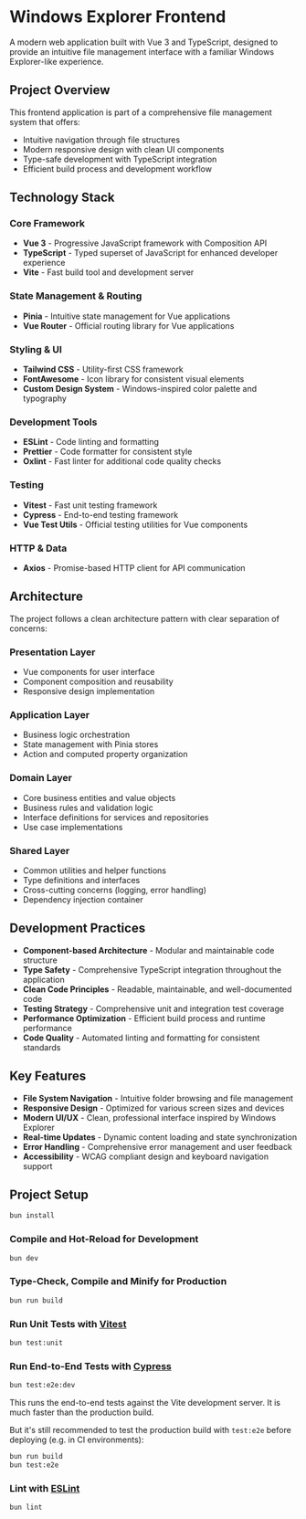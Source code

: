 # Windows Explorer Frontend

A modern web application built with Vue 3 and TypeScript, designed to provide an intuitive file management interface with a familiar Windows Explorer-like experience.

## Project Overview

This frontend application is part of a comprehensive file management system that offers:

- Intuitive navigation through file structures
- Modern responsive design with clean UI components
- Type-safe development with TypeScript integration
- Efficient build process and development workflow

## Technology Stack

### Core Framework

- **Vue 3** - Progressive JavaScript framework with Composition API
- **TypeScript** - Typed superset of JavaScript for enhanced developer experience
- **Vite** - Fast build tool and development server

### State Management & Routing

- **Pinia** - Intuitive state management for Vue applications
- **Vue Router** - Official routing library for Vue applications

### Styling & UI

- **Tailwind CSS** - Utility-first CSS framework
- **FontAwesome** - Icon library for consistent visual elements
- **Custom Design System** - Windows-inspired color palette and typography

### Development Tools

- **ESLint** - Code linting and formatting
- **Prettier** - Code formatter for consistent style
- **Oxlint** - Fast linter for additional code quality checks

### Testing

- **Vitest** - Fast unit testing framework
- **Cypress** - End-to-end testing framework
- **Vue Test Utils** - Official testing utilities for Vue components

### HTTP & Data

- **Axios** - Promise-based HTTP client for API communication

## Architecture

The project follows a clean architecture pattern with clear separation of concerns:

### Presentation Layer

- Vue components for user interface
- Component composition and reusability
- Responsive design implementation

### Application Layer

- Business logic orchestration
- State management with Pinia stores
- Action and computed property organization

### Domain Layer

- Core business entities and value objects
- Business rules and validation logic
- Interface definitions for services and repositories
- Use case implementations

### Shared Layer

- Common utilities and helper functions
- Type definitions and interfaces
- Cross-cutting concerns (logging, error handling)
- Dependency injection container

## Development Practices

- **Component-based Architecture** - Modular and maintainable code structure
- **Type Safety** - Comprehensive TypeScript integration throughout the application
- **Clean Code Principles** - Readable, maintainable, and well-documented code
- **Testing Strategy** - Comprehensive unit and integration test coverage
- **Performance Optimization** - Efficient build process and runtime performance
- **Code Quality** - Automated linting and formatting for consistent standards

## Key Features

- **File System Navigation** - Intuitive folder browsing and file management
- **Responsive Design** - Optimized for various screen sizes and devices
- **Modern UI/UX** - Clean, professional interface inspired by Windows Explorer
- **Real-time Updates** - Dynamic content loading and state synchronization
- **Error Handling** - Comprehensive error management and user feedback
- **Accessibility** - WCAG compliant design and keyboard navigation support

## Project Setup

```sh
bun install
```

### Compile and Hot-Reload for Development

```sh
bun dev
```

### Type-Check, Compile and Minify for Production

```sh
bun run build
```

### Run Unit Tests with [Vitest](https://vitest.dev/)

```sh
bun test:unit
```

### Run End-to-End Tests with [Cypress](https://www.cypress.io/)

```sh
bun test:e2e:dev
```

This runs the end-to-end tests against the Vite development server.
It is much faster than the production build.

But it's still recommended to test the production build with `test:e2e` before deploying (e.g. in CI environments):

```sh
bun run build
bun test:e2e
```

### Lint with [ESLint](https://eslint.org/)

```sh
bun lint
```